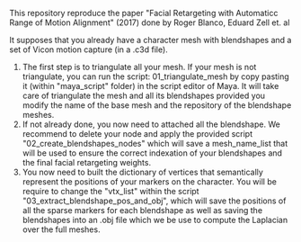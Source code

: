 This repository reproduce the paper "Facial Retargeting with Automaticc Range of Motion Alignment" (2017) done by Roger Blanco, Eduard Zell et. al

It supposes that you already have a character mesh with blendshapes and a set of Vicon motion capture (in a .c3d file). 

1) The first step is to triangulate all your mesh. If your mesh is not triangulate, you can run the script: 01_triangulate_mesh by copy pasting it (within "maya_script" folder) in the script editor of Maya. It will take care of triangulate the mesh and all its blendshapes provided you modify the name of the base mesh and the repository of the blendshape meshes.
2) If not already done, you now need to attached all the blendshape. We recommend to delete your node and apply the provided script "02_create_blendshapes_nodes" which will save a mesh_name_list that will be used to ensure the correct indexation of your blendshapes and the final facial retargeting weights.
3) You now need to built the dictionary of vertices that semantically represent the positions of your markers on the character. You will be require to change the "vtx_list" within the script "03_extract_blendshape_pos_and_obj", which will save the positions of all the sparse markers for each blendshape as well as saving the blendshapes into an .obj file which we be use to compute the Laplacian over the full meshes. 